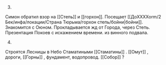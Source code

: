 
3. 
Симон обратил взор на [[Степь]] и [[горхон]]. Посещает [[ДоХХХХоrm/2 Бек/инфа/локации/Страна Тюрьма/горхон степь/бойни|бойни]]. Знакомится с Оюном. Прокладывается жд от Города, через Степь. Презентация Покоев с искажением времени. из винного подвала. 

4. 
Строятся Лесницы в Небо Стаматиными [[Стаматины]] . [[Омут]] , дороги, [[Горны]] , фундамент, водопровод. [[Собор]] ? 

